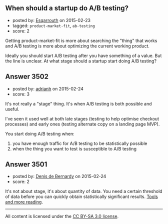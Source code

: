 ## When should a startup do A/B testing?

- posted by: [Esqarrouth](https://stackexchange.com/users/3055586/esqarrouth) on 2015-02-23
- tagged: `product-market-fit`, `ab-testing`
- score: 2

<p>Getting product-market-fit is more about searching the "thing" that works and A/B testing is more about optimizing the current working product. </p>

<p>Ideally you should start A/B testing after you have something of a value. But the line is unclear. At what stage should a startup start doing A/B testing? </p>



## Answer 3502

- posted by: [adrianh](https://stackexchange.com/users/7553/adrianh) on 2015-02-24
- score: 3

<p>It's not really a "stage" thing. It's when A/B testing is both possible and useful. </p>

<p>I've seen it used well at both late stages (testing to help optimise checkout processes) and early ones (testing alternate copy on a landing page MVP).</p>

<p>You start doing A/B testing when:</p>

<ol>
<li>you have enough traffic for A/B testing to be statistically possible</li>
<li>when the thing you want to test is susceptible to A/B testing</li>
</ol>



## Answer 3501

- posted by: [Denis de Bernardy](https://stackexchange.com/users/182468/denis-de-bernardy) on 2015-02-24
- score: 2

<p>It's not about stage, it's about quantity of data. You need a certain threshold of data before you can quickly obtain statistically significant results. <a href="http://www.evanmiller.org/ab-testing/" rel="nofollow">Tools and more reading</a>.</p>




---

All content is licensed under the [CC BY-SA 3.0 license](https://creativecommons.org/licenses/by-sa/3.0/).

